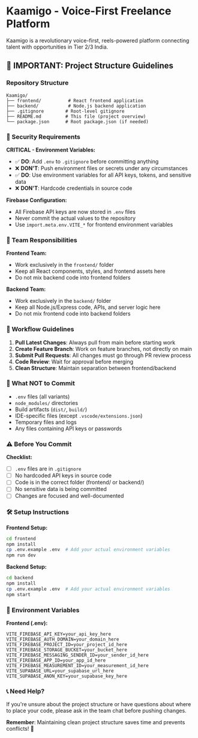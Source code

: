 # Kaamigo - Voice-First Freelance Platform

Kaamigo is a revolutionary voice-first, reels-powered platform connecting talent with opportunities in Tier 2/3 India.

## 🚨 IMPORTANT: Project Structure Guidelines

### Repository Structure
```
Kaamigo/
├── frontend/          # React frontend application
├── backend/           # Node.js backend application
├── .gitignore        # Root-level gitignore
├── README.md         # This file (project overview)
└── package.json      # Root package.json (if needed)
```

### 🔐 Security Requirements

**CRITICAL - Environment Variables:**
- ✅ **DO**: Add `.env` to `.gitignore` before committing anything
- ❌ **DON'T**: Push environment files or secrets under any circumstances
- ✅ **DO**: Use environment variables for all API keys, tokens, and sensitive data
- ❌ **DON'T**: Hardcode credentials in source code

**Firebase Configuration:**
- All Firebase API keys are now stored in `.env` files
- Never commit the actual values to the repository
- Use `import.meta.env.VITE_*` for frontend environment variables

### 📁 Team Responsibilities

**Frontend Team:**
- Work exclusively in the `frontend/` folder
- Keep all React components, styles, and frontend assets here
- Do not mix backend code into frontend folders

**Backend Team:**
- Work exclusively in the `backend/` folder  
- Keep all Node.js/Express code, APIs, and server logic here
- Do not mix frontend code into backend folders

### 🔄 Workflow Guidelines

1. **Pull Latest Changes**: Always pull from main before starting work
2. **Create Feature Branch**: Work on feature branches, not directly on main
3. **Submit Pull Requests**: All changes must go through PR review process
4. **Code Review**: Wait for approval before merging
5. **Clean Structure**: Maintain separation between frontend/backend

### 🚫 What NOT to Commit

- `.env` files (all variants)
- `node_modules/` directories
- Build artifacts (`dist/`, `build/`)
- IDE-specific files (except `.vscode/extensions.json`)
- Temporary files and logs
- Any files containing API keys or passwords

### ⚠️ Before You Commit

**Checklist:**
- [ ] `.env` files are in `.gitignore`
- [ ] No hardcoded API keys in source code
- [ ] Code is in the correct folder (frontend/ or backend/)
- [ ] No sensitive data is being committed
- [ ] Changes are focused and well-documented

### 🛠️ Setup Instructions

**Frontend Setup:**
```bash
cd frontend
npm install
cp .env.example .env  # Add your actual environment variables
npm run dev
```

**Backend Setup:**
```bash
cd backend
npm install
cp .env.example .env  # Add your actual environment variables
npm start
```

### 🔗 Environment Variables

**Frontend (.env):**
```
VITE_FIREBASE_API_KEY=your_api_key_here
VITE_FIREBASE_AUTH_DOMAIN=your_domain_here
VITE_FIREBASE_PROJECT_ID=your_project_id_here
VITE_FIREBASE_STORAGE_BUCKET=your_bucket_here
VITE_FIREBASE_MESSAGING_SENDER_ID=your_sender_id_here
VITE_FIREBASE_APP_ID=your_app_id_here
VITE_FIREBASE_MEASUREMENT_ID=your_measurement_id_here
VITE_SUPABASE_URL=your_supabase_url_here
VITE_SUPABASE_ANON_KEY=your_supabase_key_here
```

### 📞 Need Help?

If you're unsure about the project structure or have questions about where to place your code, please ask in the team chat before pushing changes.

**Remember**: Maintaining clean project structure saves time and prevents conflicts! 🚀
